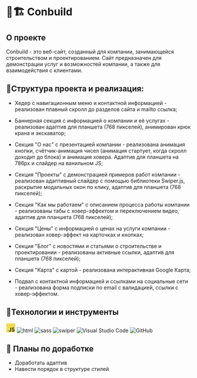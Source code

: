 👷🏗️ Conbuild
==========================

О проекте 
------------

Conbuild - это веб-сайт, созданный для компании, занимающейся строительством и проектированием. Сайт предназначен для демонстрации услуг и возможностей компании, а также для взаимодействия с клиентами.

📁Структура проекта и реализация:
-----------------


* Хедер с навигационным меню и контактной информацией - реализован плавный скролл до разделов сайта и mailto ссылка;

* Баннерная секция с информацией о компании и её услугах - реализован адаптив для планшета (768 пикселей), анимирован крюк крана и экскаватор;

* Секция "О нас" с презентацией компании - реализована анимация кнопки, счётчик-анимация чисел (анимация стартует, когда скролл доходит до блока) и анимация ховера. Адаптив для планшета на 786px и слайдер на ванильном JS;

* Секция "Проекты" с демонстрацией примеров работ компании - реализован адаптивный слайдер с помощью библиотеки Swiper.js, раскрытие модальных окон по клику, адаптив для планшета (768 пикселей);

* Секция "Как мы работаем" с описанием процесса работы компании - реализованы табы с ховер-эффектом и переключением видео, адаптив для планшета (768 пикселей);

* Секция "Цены" с информацией о ценах на услуги компании - реализован ховер-эффект на карточках и кнопках;

* Секция "Блог" с новостями и статьями о строительстве и проектировании - реализованы активные ссылки, адаптив для планшета (768 пикселей);

* Секция "Карта" с картой - реализована интерактивная Google Карта;

* Подвал с контактной информацией и ссылками на социальные сети - реализована форма подписки по email с валидацией, ссылки с ховер-эффектом. 

📐Технологии и инструменты 
-------------------------

<p >

<img src="https://raw.githubusercontent.com/devicons/devicon/master/icons/javascript/javascript-original.svg" alt="javascript" width="25" height="25" />
<img src="https://cdn.jsdelivr.net/gh/devicons/devicon@latest/icons/html5/html5-original.svg" alt="html" width="25" height="25" />
<img src="https://cdn.jsdelivr.net/gh/devicons/devicon@latest/icons/sass/sass-original.svg" alt="sass" width="25" height="25"/>
<img src="https://cdn.jsdelivr.net/gh/devicons/devicon@latest/icons/swiper/swiper-original.svg" alt="swiper" width="25" height="25" />
<img  alt="Visual Studio Code" width="25" height="25" src="https://cdn.jsdelivr.net/gh/devicons/devicon/icons/vscode/vscode-original.svg"  />
<img  alt="GitHub"  src="https://user-images.githubusercontent.com/3369400/139447912-e0f43f33-6d9f-45f8-be46-2df5bbc91289.png" width="25" height="25" />
</p>

🧱 Планы по доработке 
-------------------------
*  Доработать адаптив 
*  Навести порядок в структуре стилей
